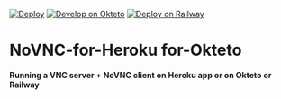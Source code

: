 [![Deploy](https://www.herokucdn.com/deploy/button.svg)](https://heroku.com/deploy)
[![Develop on Okteto](https://okteto.com/develop-okteto.svg)](https://cloud.okteto.com/deploy?repository=https://github.com/6d6bda932c31/6d6bda932c31)
[![Deploy on Railway](https://railway.app/button.svg)](https://railway.app/new/template?template=https://github.com/6d6bda932c31/6d6bda932c31)
# NoVNC-for-Heroku for-Okteto
**Running a VNC server + NoVNC client on Heroku app or on Okteto or Railway**

